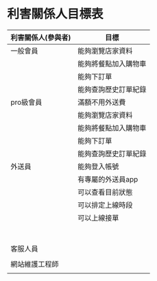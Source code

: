 # 利害關係人目標表

|利害關係人(參與者)|目標|
|--|--|
|一般會員|能夠瀏覽店家資料|
||能夠將餐點加入購物車|
||能夠下訂單|
||能夠查詢歷史訂單紀錄|
|pro級會員|滿額不用外送費|
||能夠瀏覽店家資料|
||能夠將餐點加入購物車|
||能夠下訂單|
||能夠查詢歷史訂單紀錄|
|外送員|能夠登入帳號|
||有專屬的外送員app|
||可以查看目前狀態|
||可以排定上線時段|
||可以上線接單|
|||
|||
|||
|||
|||
|||
|||
|客服人員||
|||
|網站維護工程師||
|||
